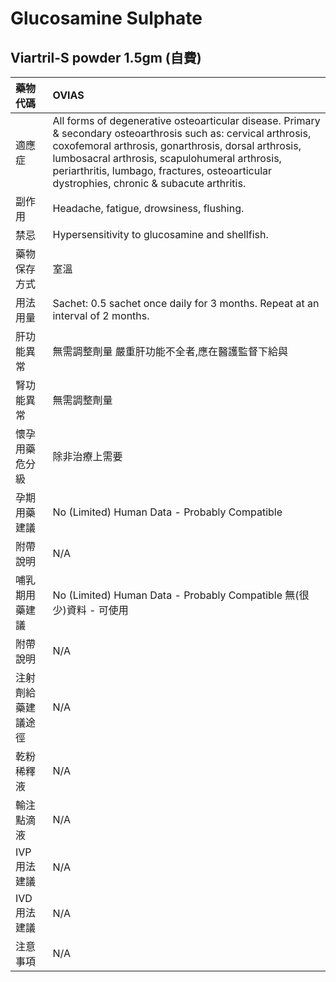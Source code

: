 # Glucosamine Sulphate

## Viartril-S powder 1.5gm (自費)

| 藥物代碼           | OVIAS                                                                                                                                                                                                                                                                                                                  |
|:-------------------|:-----------------------------------------------------------------------------------------------------------------------------------------------------------------------------------------------------------------------------------------------------------------------------------------------------------------------|
| 適應症             | All forms of degenerative osteoarticular disease. Primary & secondary osteoarthrosis such as: cervical arthrosis, coxofemoral arthrosis, gonarthrosis, dorsal arthrosis, lumbosacral arthrosis, scapulohumeral arthrosis, periarthritis, lumbago, fractures, osteoarticular dystrophies, chronic & subacute arthritis. |
| 副作用             | Headache, fatigue, drowsiness, flushing.                                                                                                                                                                                                                                                                               |
| 禁忌               | Hypersensitivity to glucosamine and shellfish.                                                                                                                                                                                                                                                                         |
| 藥物保存方式       | 室溫                                                                                                                                                                                                                                                                                                                   |
| 用法用量           | Sachet: 0.5 sachet once daily for 3 months. Repeat at an interval of 2 months.                                                                                                                                                                                                                                         |
| 肝功能異常         | 無需調整劑量  嚴重肝功能不全者,應在醫護監督下給與                                                                                                                                                                                                                                                                      |
| 腎功能異常         | 無需調整劑量                                                                                                                                                                                                                                                                                                           |
| 懷孕用藥危分級     | 除非治療上需要                                                                                                                                                                                                                                                                                                         |
| 孕期用藥建議       | No (Limited) Human Data - Probably Compatible                                                                                                                                                                                                                                                                          |
| 附帶說明           | N/A                                                                                                                                                                                                                                                                                                                    |
| 哺乳期用藥建議     | No (Limited) Human Data - Probably Compatible 無(很少)資料 - 可使用                                                                                                                                                                                                                                                    |
| 附帶說明           | N/A                                                                                                                                                                                                                                                                                                                    |
| 注射劑給藥建議途徑 | N/A                                                                                                                                                                                                                                                                                                                    |
| 乾粉稀釋液         | N/A                                                                                                                                                                                                                                                                                                                    |
| 輸注點滴液         | N/A                                                                                                                                                                                                                                                                                                                    |
| IVP 用法建議       | N/A                                                                                                                                                                                                                                                                                                                    |
| IVD 用法建議       | N/A                                                                                                                                                                                                                                                                                                                    |
| 注意事項           | N/A                                                                                                                                                                                                                                                                                                                    |

